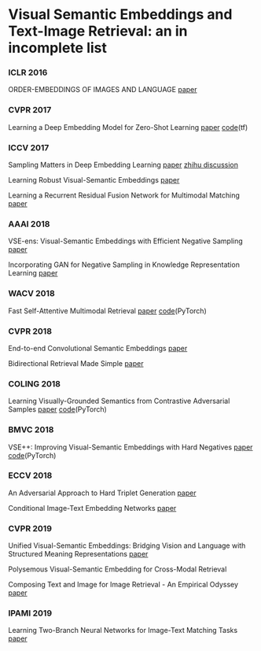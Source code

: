 # Visual Semantic Embeddings and Text-Image Retrieval: an in incomplete list

### ICLR 2016
ORDER-EMBEDDINGS OF IMAGES AND LANGUAGE
[paper](https://arxiv.org/pdf/1511.06361.pdf)

### CVPR 2017
Learning a Deep Embedding Model for Zero-Shot Learning 
[paper](https://arxiv.org/pdf/1611.05088.pdf)
[code](https://github.com/lzrobots/DeepEmbeddingModel_ZSL)(tf)

### ICCV 2017
Sampling Matters in Deep Embedding Learning 
[paper](https://arxiv.org/pdf/1706.07567.pdf)
[zhihu discussion](https://www.zhihu.com/question/61748966)

Learning Robust Visual-Semantic Embeddings
[paper](http://openaccess.thecvf.com/content_ICCV_2017/papers/Tsai_Learning_Robust_Visual-Semantic_ICCV_2017_paper.pdf)

Learning a Recurrent Residual Fusion Network for Multimodal Matching 
[paper](http://openaccess.thecvf.com/content_ICCV_2017/papers/Liu_Learning_a_Recurrent_ICCV_2017_paper.pdf)

### AAAI 2018
VSE-ens: Visual-Semantic Embeddings with Efficient Negative Sampling
[paper](https://arxiv.org/pdf/1801.01632.pdf)

Incorporating GAN for Negative Sampling in Knowledge Representation Learning 
[paper](https://arxiv.org/pdf/1809.11017.pdf)

### WACV 2018
Fast Self-Attentive Multimodal Retrieval 
[paper](https://ieeexplore.ieee.org/stamp/stamp.jsp?tp=&arnumber=8354311&tag=1)
[code](https://github.com/jwehrmann/seam-retrieval)(PyTorch)

### CVPR 2018
End-to-end Convolutional Semantic Embeddings
[paper](https://ai.tencent.com/ailab/media/publications/cvpr/End-to-end_Convolutional_Semantic_Embeddings.pdf)
 
Bidirectional Retrieval Made Simple 
[paper](http://openaccess.thecvf.com/content_cvpr_2018/papers/Wehrmann_Bidirectional_Retrieval_Made_CVPR_2018_paper.pdf)

### COLING 2018
Learning Visually-Grounded Semantics from Contrastive Adversarial Samples
[paper](https://aclweb.org/anthology/C18-1315)
[code](https://github.com/ExplorerFreda/VSE-C)(PyTorch)

### BMVC 2018
VSE++: Improving Visual-Semantic Embeddings with Hard Negatives
[paper](https://arxiv.org/pdf/1707.05612.pdf)
[code](https://github.com/fartashf/vsepp)(PyTorch)

### ECCV 2018
An Adversarial Approach to Hard Triplet Generation 
[paper](http://openaccess.thecvf.com/content_ECCV_2018/papers/Yiru_Zhao_A_Principled_Approach_ECCV_2018_paper.pdf)

Conditional Image-Text Embedding Networks 
[paper](https://arxiv.org/pdf/1711.08389.pdf)

### CVPR 2019
Unified Visual-Semantic Embeddings: Bridging Vision and Language with Structured Meaning Representations
[paper](https://arxiv.org/pdf/1904.05521.pdf)

Polysemous Visual-Semantic Embedding for Cross-Modal Retrieval
 
Composing Text and Image for Image Retrieval - An Empirical Odyssey
[paper](https://arxiv.org/pdf/1812.07119.pdf)

### IPAMI 2019 
Learning Two-Branch Neural Networks for Image-Text Matching Tasks
[paper](https://arxiv.org/pdf/1704.03470.pdf)
